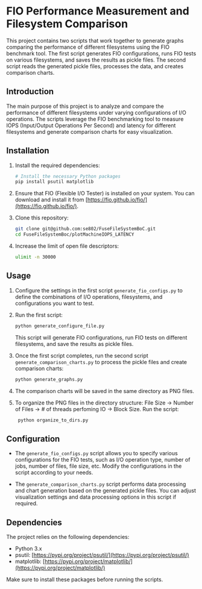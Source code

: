 # FIO Performance Measurement and Filesystem Comparison

This project contains two scripts that work together to generate graphs comparing the performance of different filesystems using the FIO benchmark tool. The first script generates FIO configurations, runs FIO tests on various filesystems, and saves the results as pickle files. The second script reads the generated pickle files, processes the data, and creates comparison charts.


## Introduction

The main purpose of this project is to analyze and compare the performance of different filesystems under varying configurations of I/O operations. The scripts leverage the FIO benchmarking tool to measure IOPS (Input/Output Operations Per Second) and latency for different filesystems and generate comparison charts for easy visualization.

## Installation

1. Install the required dependencies:

    ```bash
    # Install the necessary Python packages
    pip install psutil matplotlib
    ```

2. Ensure that FIO (Flexible I/O Tester) is installed on your system. You can download and install it from [https://fio.github.io/fio/](https://fio.github.io/fio/).

3. Clone this repository:

    ```bash
    git clone git@github.com:se802/FuseFileSystemBoC.git
    cd FuseFileSystemBoc/plotMachineIOPS_LATENCY
    ```
4. Increase the limit of open file descriptors:
    ```bash
    ulimit -n 30000
    ```

## Usage

1. Configure the settings in the first script `generate_fio_configs.py` to define the combinations of I/O operations, filesystems, and configurations you want to test.

2. Run the first script:

    ```bash
    python generate_configure_file.py
    ```

    This script will generate FIO configurations, run FIO tests on different filesystems, and save the results as pickle files.

3. Once the first script completes, run the second script `generate_comparison_charts.py` to process the pickle files and create comparison charts:

    ```bash
    python generate_graphs.py
    ```

4. The comparison charts will be saved in the same directory as PNG files.
5. To organize the PNG files in the directory structure: File Size -> Number of Files -> # of threads perfoming IO -> Block Size. Run the script:
   ```bash
    python organize_to_dirs.py
    ```  

## Configuration

- The `generate_fio_configs.py` script allows you to specify various configurations for the FIO tests, such as I/O operation type, number of jobs, number of files, file size, etc. Modify the configurations in the script according to your needs.

- The `generate_comparison_charts.py` script performs data processing and chart generation based on the generated pickle files. You can adjust visualization settings and data processing options in this script if required.

## Dependencies

The project relies on the following dependencies:

- Python 3.x
- psutil: [https://pypi.org/project/psutil/](https://pypi.org/project/psutil/)
- matplotlib: [https://pypi.org/project/matplotlib/](https://pypi.org/project/matplotlib/)

Make sure to install these packages before running the scripts.
